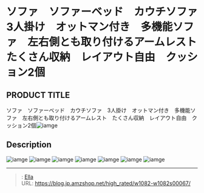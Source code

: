 # ソファ　ソファーベッド　カウチソファ　3人掛け　オットマン付き　多機能ソファ　左右側とも取り付けるアームレスト　たくさん収納　レイアウト自由　クッション2個


## PRODUCT TITLE 

ソファ　ソファーベッド　カウチソファ　3人掛け　オットマン付き　多機能ソファ　左右側とも取り付けるアームレスト　たくさん収納　レイアウト自由　クッション2個![iamge](https://b2bfiles1.gigab2b.cn/image/wkseller/10588/20230206_d21261890b62b7f858aa238a826ea5fc.jpg)

## Description











![iamge](https://b2bfiles1.gigab2b.cn/image/wkseller/10588/20230206_39534fa77a2cb922e6f8232a91b789dc.JPG)
![iamge](https://b2bfiles1.gigab2b.cn/image/wkseller/10588/20230206_9286d3e6b299dd132ac9acc522516a23.jpg)
![iamge](https://b2bfiles1.gigab2b.cn/image/wkseller/10588/20230206_281dc11a3209c7868ed8b56275d8dd28.jpg)
![iamge](https://b2bfiles1.gigab2b.cn/image/wkseller/10588/20230206_22a0b6a24eb6888286c83f95a89e129d.jpg)
![iamge](https://b2bfiles1.gigab2b.cn/image/wkseller/10588/20230206_bd00604168528082bf5106da9ab9024c.jpg)
![iamge](https://b2bfiles1.gigab2b.cn/image/wkseller/10588/20230206_bd314c17947dff5f921c71fc157fb8d0.jpg)
![iamge](https://b2bfiles1.gigab2b.cn/image/wkseller/10588/20230206_068bdcd9f17bed07b4df96755a8d7350.JPG)


---

> : [Ella](https://blog.jp.amzshop.net/)  
> URL: https://blog.jp.amzshop.net/high_rated/w1082-w1082s00067/  

